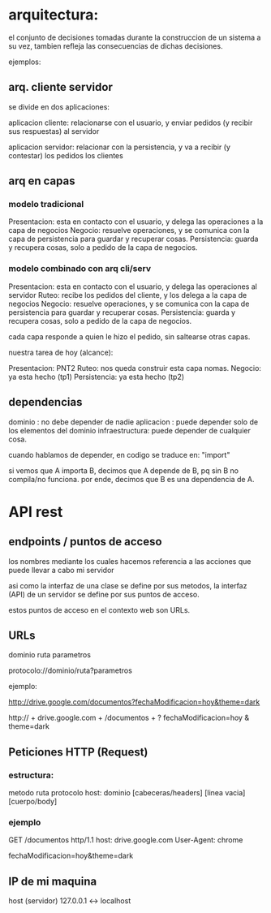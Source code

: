 # arquitectura:
el conjunto de decisiones tomadas durante la construccion de un sistema
a su vez, tambien refleja las consecuencias de dichas decisiones.

ejemplos:

## arq. cliente servidor
se divide en dos aplicaciones:

aplicacion cliente:
relacionarse con el usuario, y enviar pedidos (y recibir sus respuestas) al servidor

aplicacion servidor:
relacionar con la persistencia, y va a recibir (y contestar) los pedidos los clientes

## arq en capas
### modelo tradicional
Presentacion: esta en contacto con el usuario, y delega las operaciones a la capa de negocios
Negocio: resuelve operaciones, y se comunica con la capa de persistencia para guardar y recuperar cosas.
Persistencia: guarda y recupera cosas, solo a pedido de la capa de negocios.

### modelo combinado con arq cli/serv

Presentacion: esta en contacto con el usuario, y delega las operaciones al servidor
Ruteo: recibe los pedidos del cliente, y los delega a la capa de negocios
Negocio: resuelve operaciones, y se comunica con la capa de persistencia para guardar y recuperar cosas.
Persistencia: guarda y recupera cosas, solo a pedido de la capa de negocios.

cada capa responde a quien le hizo el pedido, sin saltearse otras capas.

nuestra tarea de hoy (alcance):

Presentacion: PNT2
Ruteo: nos queda construir esta capa nomas.
Negocio: ya esta hecho (tp1)
Persistencia: ya esta hecho (tp2)

## dependencias

dominio : no debe depender de nadie
aplicacion : puede depender solo de los elementos del dominio
infraestructura: puede depender de cualquier cosa.

cuando hablamos de depender, en codigo se traduce en: "import"

si vemos que A importa B, decimos que A depende de B, pq sin B no compila/no funciona.
por ende, decimos que B es una dependencia de A. 

# API rest
## endpoints / puntos de acceso
los nombres mediante los cuales hacemos referencia a las acciones que puede llevar 
a cabo mi servidor

asi como la interfaz de una clase se define por sus metodos,
la interfaz (API) de un servidor se define por sus puntos de acceso.

estos puntos de acceso en el contexto web son URLs.

## URLs
dominio
ruta
parametros

protocolo://dominio/ruta?parametros

ejemplo:

http://drive.google.com/documentos?fechaModificacion=hoy&theme=dark

http://    +     drive.google.com   +    /documentos   +  ?   fechaModificacion=hoy   &   theme=dark

## Peticiones HTTP (Request)

### estructura:
metodo ruta protocolo
host: dominio
[cabeceras/headers]
[linea vacia]
[cuerpo/body] 

### ejemplo
GET /documentos http/1.1
host: drive.google.com
User-Agent: chrome

fechaModificacion=hoy&theme=dark

## IP de mi maquina
host (servidor)
127.0.0.1 <-> localhost